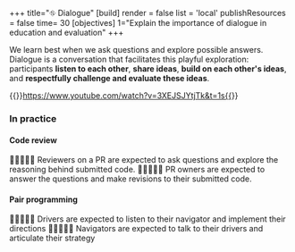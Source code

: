 +++
title="⛗ Dialogue"
[build]
    render = false
    list = 'local'
    publishResources = false
time= 30
[objectives]
  1="Explain the importance of dialogue in education and evaluation"
+++

We learn best when we ask questions and explore possible answers. Dialogue is a conversation that facilitates this playful exploration: participants **listen to each other**, **share ideas**, **build on each other's ideas**, and **respectfully challenge and evaluate these ideas**.

{{<youtube>}}https://www.youtube.com/watch?v=3XEJSJYtjTk&t=1s{{</youtube>}}

### In practice

#### Code review

🧑🏿‍🤝‍🧑🏽 Reviewers on a PR are expected to ask questions and explore the reasoning behind submitted code.
🧑🏿‍🤝‍🧑🏽 PR owners are expected to answer the questions and make revisions to their submitted code.

#### Pair programming

🧑🏿‍🤝‍🧑🏽 Drivers are expected to listen to their navigator and implement their directions
🧑🏿‍🤝‍🧑🏽 Navigators are expected to talk to their drivers and articulate their strategy
